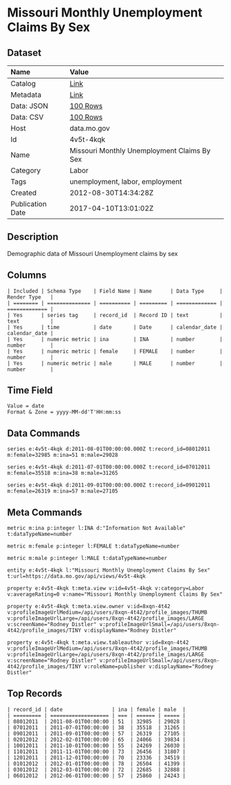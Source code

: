 # Missouri Monthly Unemployment Claims By Sex

## Dataset

| Name | Value |
| :--- | :---- |
| Catalog | [Link](https://catalog.data.gov/dataset/missouri-monthly-unemployment-claims-by-sex-f5cb6) |
| Metadata | [Link](https://data.mo.gov/api/views/4v5t-4kqk) |
| Data: JSON | [100 Rows](https://data.mo.gov/api/views/4v5t-4kqk/rows.json?max_rows=100) |
| Data: CSV | [100 Rows](https://data.mo.gov/api/views/4v5t-4kqk/rows.csv?max_rows=100) |
| Host | data.mo.gov |
| Id | 4v5t-4kqk |
| Name | Missouri Monthly Unemployment Claims By Sex |
| Category | Labor |
| Tags | unemployment, labor, employment |
| Created | 2012-08-30T14:34:28Z |
| Publication Date | 2017-04-10T13:01:02Z |

## Description

Demographic data of Missouri Unemployment claims by sex

## Columns

```ls
| Included | Schema Type    | Field Name | Name      | Data Type     | Render Type   |
| ======== | ============== | ========== | ========= | ============= | ============= |
| Yes      | series tag     | record_id  | Record ID | text          | text          |
| Yes      | time           | date       | Date      | calendar_date | calendar_date |
| Yes      | numeric metric | ina        | INA       | number        | number        |
| Yes      | numeric metric | female     | FEMALE    | number        | number        |
| Yes      | numeric metric | male       | MALE      | number        | number        |
```

## Time Field

```ls
Value = date
Format & Zone = yyyy-MM-dd'T'HH:mm:ss
```

## Data Commands

```ls
series e:4v5t-4kqk d:2011-08-01T00:00:00.000Z t:record_id=08012011 m:female=32985 m:ina=51 m:male=29028

series e:4v5t-4kqk d:2011-07-01T00:00:00.000Z t:record_id=07012011 m:female=35518 m:ina=38 m:male=31265

series e:4v5t-4kqk d:2011-09-01T00:00:00.000Z t:record_id=09012011 m:female=26319 m:ina=57 m:male=27105
```

## Meta Commands

```ls
metric m:ina p:integer l:INA d:"Information Not Available" t:dataTypeName=number

metric m:female p:integer l:FEMALE t:dataTypeName=number

metric m:male p:integer l:MALE t:dataTypeName=number

entity e:4v5t-4kqk l:"Missouri Monthly Unemployment Claims By Sex" t:url=https://data.mo.gov/api/views/4v5t-4kqk

property e:4v5t-4kqk t:meta.view v:id=4v5t-4kqk v:category=Labor v:averageRating=0 v:name="Missouri Monthly Unemployment Claims By Sex"

property e:4v5t-4kqk t:meta.view.owner v:id=8xqn-4t42 v:profileImageUrlMedium=/api/users/8xqn-4t42/profile_images/THUMB v:profileImageUrlLarge=/api/users/8xqn-4t42/profile_images/LARGE v:screenName="Rodney Distler" v:profileImageUrlSmall=/api/users/8xqn-4t42/profile_images/TINY v:displayName="Rodney Distler"

property e:4v5t-4kqk t:meta.view.tableauthor v:id=8xqn-4t42 v:profileImageUrlMedium=/api/users/8xqn-4t42/profile_images/THUMB v:profileImageUrlLarge=/api/users/8xqn-4t42/profile_images/LARGE v:screenName="Rodney Distler" v:profileImageUrlSmall=/api/users/8xqn-4t42/profile_images/TINY v:roleName=publisher v:displayName="Rodney Distler"
```

## Top Records

```ls
| record_id | date                | ina | female | male  | 
| ========= | =================== | === | ====== | ===== | 
| 08012011  | 2011-08-01T00:00:00 | 51  | 32985  | 29028 | 
| 07012011  | 2011-07-01T00:00:00 | 38  | 35518  | 31265 | 
| 09012011  | 2011-09-01T00:00:00 | 57  | 26319  | 27105 | 
| 02012012  | 2012-02-01T00:00:00 | 65  | 24066  | 39834 | 
| 10012011  | 2011-10-01T00:00:00 | 55  | 24269  | 26030 | 
| 11012011  | 2011-11-01T00:00:00 | 73  | 26456  | 31807 | 
| 12012011  | 2011-12-01T00:00:00 | 70  | 23336  | 34519 | 
| 01012012  | 2012-01-01T00:00:00 | 78  | 26504  | 41399 | 
| 03012012  | 2012-03-01T00:00:00 | 72  | 22685  | 32888 | 
| 06012012  | 2012-06-01T00:00:00 | 57  | 25860  | 24243 | 
```